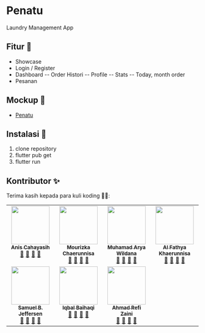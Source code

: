 # Penatu

Laundry Management App

## Fitur 🚩

- Showcase
- Login / Register
- Dashboard
-- Order Histori
-- Profile
-- Stats
-- Today, month order
- Pesanan


## Mockup 🎨
- [Penatu](/asset/.png 'Penatu')

## Instalasi 🔧

1. clone repository
2. flutter pub get 
3. flutter run

## Kontributor ✨

Terima kasih kepada para kuli koding 🧑‍💻:

<table>
  <tbody>
    <tr>      
      <td align="center" valign="top" width="14.28%">
      <a href="#">      
      <img src="https://source.boringavatars.com/beam/120/Anis Cahayasihh?colors=8AC7DE,2a9d8f,e9c46a,f4a261,e76f51" width="100px;"/>    
      <br /><sub><b>Anis Cahayasih</b></sub></a><br /><a href="#" title="Answering Questions">💬</a> <a href="#" title="Documentation">📖</a> <a href="#" title="Reviewed Pull Requests">👀</a> <a href="#" title="Talks">📢</a></td>      
      <td align="center" valign="top" width="14.28%">
      <a href="#">      
      <img src="https://source.boringavatars.com/beam/120/Mourizka Chaerunnisa?colors=8AC7DE,2a9d8f,e9c46a,f4a261,e76f51" width="100px;"/>    
      <br /><sub><b>Mourizka Chaerunnisa</b></sub></a><br /><a href="#" title="Answering Questions">💬</a> <a href="#" title="Documentation">📖</a> <a href="#" title="Reviewed Pull Requests">👀</a> <a href="#" title="Talks">📢</a></td>   
      <td align="center" valign="top" width="14.28%">
      <a href="#">      
      <img src="https://source.boringavatars.com/beam/120/Muhamad Arya Wildana?colors=8AC7DE,2a9d8f,e9c46a,f4a261,e76f51" width="100px;"/>    
      <br /><sub><b>Muhamad Arya Wildana</b></sub></a><br /><a href="#" title="Answering Questions">💬</a> <a href="#" title="Documentation">📖</a> <a href="#" title="Reviewed Pull Requests">👀</a> <a href="#" title="Talks">📢</a></td>         
      <td align="center" valign="top" width="14.28%">
      <a href="#">      
      <img src="https://source.boringavatars.com/beam/120/Al Fathya Khaerunisa?colors=8AC7DE,2a9d8f,e9c46a,f4a261,e76f51" width="100px;"/>    
      <br /><sub><b>Al Fathya Khaerunnisa</b></sub></a><br /><a href="#" title="Answering Questions">💬</a> <a href="#" title="Documentation">📖</a> <a href="#" title="Reviewed Pull Requests">👀</a> <a href="#" title="Talks">📢</a></td>                  
    </tr>
    <tr>      
    <td align="center" valign="top" width="14.28%">
      <a href="#">      
      <!-- <img src="https://avatars.githubusercontent.com/u/1500684?v=3?s=100" width="100px;" alt="Kent C. Dodds"/> -->
      <img src="https://source.boringavatars.com/beam/120/Samuel Bernard Jeffersen?colors=8AC7DE,2a9d8f,e9c46a,f4a261,e76f51" width="100px;"/>    
      <br /><sub><b>Samuel B. Jeffersen</b></sub></a><br /><a href="#" title="Answering Questions">💬</a> <a href="#" title="Documentation">📖</a> <a href="#" title="Reviewed Pull Requests">👀</a> <a href="#" title="Talks">📢</a></td>      
      <td align="center" valign="top" width="14.28%">
      <a href="#">      
      <img src="https://source.boringavatars.com/beam/120/Iqbal Baihaqiii?colors=8AC7DE,2a9d8f,e9c46a,f4a261,e76f51" width="100px;"/>    
      <br /><sub><b>Iqbal Baihaqi</b></sub></a><br /><a href="#" title="Answering Questions">💬</a> <a href="#" title="Documentation">📖</a> <a href="#" title="Reviewed Pull Requests">👀</a> <a href="#" title="Talks">📢</a></td>            
      <td align="center" valign="top" width="14.28%">
      <a href="#">      
      <img src="https://source.boringavatars.com/beam/120/Ahmad Refi Zaini ?colors=8AC7DE,2a9d8f,e9c46a,f4a261,e76f51" width="100px;"/>    
      <br /><sub><b>Ahmad Refi Zaini</b></sub></a><br /><a href="#" title="Answering Questions">💬</a> <a href="#" title="Documentation">📖</a> <a href="#" title="Reviewed Pull Requests">👀</a> <a href="#" title="Talks">📢</a></td>                  
    </tr>
  </tbody>
</table>